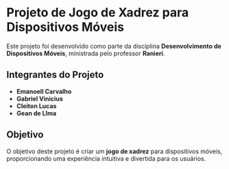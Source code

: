 # Projeto de Jogo de Xadrez para Dispositivos Móveis

Este projeto foi desenvolvido como parte da disciplina **Desenvolvimento de Dispositivos Móveis**, ministrada pelo professor **Ranieri**.

## Integrantes do Projeto
- **Emanoell Carvalho**
- **Gabriel Vinicius**
- **Cleiton Lucas**
- **Gean de LIma**

## Objetivo
O objetivo deste projeto é criar um **jogo de xadrez** para dispositivos móveis, proporcionando uma experiência intuitiva e divertida para os usuários.
